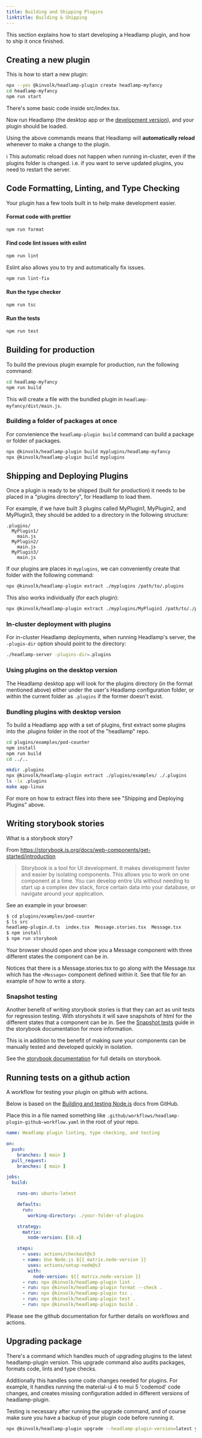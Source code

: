 ```yaml
---
title: Building and Shipping Plugins
linktitle: Building & Shipping
---
```


This section explains how to start developing a Headlamp plugin, and how
to ship it once finished.

## Creating a new plugin

This is how to start a new plugin:

```bash
npx --yes @kinvolk/headlamp-plugin create headlamp-myfancy
cd headlamp-myfancy
npm run start
```

There's some basic code inside src/index.tsx.

Now run Headlamp (the desktop app or the
[development version](../index.md##run-the-code)),
and your plugin should be loaded.

Using the above commands means that Headlamp will **automatically reload**
whenever to make a change to the plugin.

ℹ️ This automatic reload does not happen when running in-cluster,
even if the plugins folder is changed. i.e. if you want to serve
updated plugins, you need to restart the server.

## Code Formatting, Linting, and Type Checking

Your plugin has a few tools built in to help make development easier.

#### Format code with prettier

```bash
npm run format
```

#### Find code lint issues with eslint

```bash
npm run lint
```

Eslint also allows you to try and automatically fix issues.

```bash
npm run lint-fix
```

#### Run the type checker

```bash
npm run tsc
```

#### Run the tests

```bash
npm run test
```

## Building for production

To build the previous plugin example for production, run the following
command:

```bash
cd headlamp-myfancy
npm run build
```

This will create a file with the bundled plugin in
`headlamp-myfancy/dist/main.js`.

### Building a folder of packages at once

For convienience the `headlamp-plugin build` command can build a 
package or folder of packages.

```bash
npx @kinvolk/headlamp-plugin build myplugins/headlamp-myfancy
npx @kinvolk/headlamp-plugin build myplugins
```

## Shipping and Deploying Plugins

Once a plugin is ready to be shipped (built for production) it needs to
be placed in a "plugins directory", for Headlamp to load them.

For example, if we have built 3 plugins called MyPlugin1, MyPlugin2, and
MyPlugin3, they should be added to a directory in the following structure:

  ```
  .plugins/
    MyPlugin1/
      main.js
    MyPlugin2/
      main.js
    MyPlugin3/
      main.js
  ```

If our plugins are places in `myplugins`, we can conveniently create that
folder with the following command:

```bash
npx @kinvolk/headlamp-plugin extract ./myplugins /path/to/.plugins
```

This also works individually (for each plugin):
```bash
npx @kinvolk/headlamp-plugin extract ./myplugins/MyPlugin1 /path/to/./plugins
```

### In-cluster deployment with plugins

For in-cluster Headlamp deployments, when running Headlamp's server,
the `-plugin-dir` option should point to the directory:

```bash
./headlamp-server -plugins-dir=.plugins
```

### Using plugins on the desktop version

The Headlamp desktop app will look for the plugins directory (in the format
mentioned above) either under the user's Headlamp configuration folder,
or within the current folder as `.plugins` if the former doesn't exist.

### Bundling plugins with desktop version

To build a Headlamp app with a set of plugins, first extract some plugins 
into the .plugins folder in the root of the "headlamp" repo.

```bash
cd plugins/examples/pod-counter
npm install
npm run build
cd ../..

mkdir .plugins
npx @kinvolk/headlamp-plugin extract ./plugins/examples/ ./.plugins
ls -la .plugins
make app-linux
```

For more on how to extract files into there see "Shipping and Deploying Plugins" above.


## Writing storybook stories

What is a storybook story? 

From https://storybook.js.org/docs/web-components/get-started/introduction

> Storybook is a tool for UI development. It makes development faster and 
> easier by isolating components. This allows you to work on one component
> at a time. You can develop entire UIs without needing to start up a
> complex dev stack, force certain data into your database,
> or navigate around your application.

See an example in your browser:

```bash
$ cd plugins/examples/pod-counter
$ ls src
headlamp-plugin.d.ts  index.tsx  Message.stories.tsx  Message.tsx
$ npm install
$ npm run storybook
```

Your browser should open and show you a Message component with three
different states the component can be in. 

Notices that there is a Message.stories.tsx to go along with the Message.tsx
which has the `<Message>` component defined within it. See that file for an
example of how to write a story.

### Snapshot testing

Another benefit of writing storybook stories is that they can act as 
unit tests for regression testing. With storyshots it will save snapshots 
of html for the different states that a component can be in. See the 
[Snapshot tests](https://storybook.js.org/docs/react/writing-tests/snapshot-testing)
guide in the storybook documentation for more information.

This is in addition to the benefit of making sure your components can be 
manually tested and developed quickly in isolation.

See the [storybook documentation](https://storybook.js.org/docs/) for full
details on storybook.

## Running tests on a github action

A workflow for testing your plugin on github with actions.

Below is based on the [Building and testing Node.js](https://docs.github.com/en/actions/automating-builds-and-tests/building-and-testing-nodejs) docs from GitHub.

Place this in a file named something like `.github/workflows/headlamp-plugin-github-workflow.yaml` in the root of your repo.

```yaml
name: Headlamp plugin linting, type checking, and testing

on:
  push:
    branches: [ main ]
  pull_request:
    branches: [ main ]

jobs:
  build:

    runs-on: ubuntu-latest

    defaults:
      run:
        working-directory: ./your-folder-of-plugins

    strategy:
      matrix:
        node-version: [18.x]

    steps:
      - uses: actions/checkout@v3
      - name: Use Node.js ${{ matrix.node-version }}
        uses: actions/setup-node@v3
        with:
          node-version: ${{ matrix.node-version }}
      - run: npx @kinvolk/headlamp-plugin lint .
      - run: npx @kinvolk/headlamp-plugin format --check .
      - run: npx @kinvolk/headlamp-plugin tsc .
      - run: npx @kinvolk/headlamp-plugin test .
      - run: npx @kinvolk/headlamp-plugin build .
```

Please see the github documentation for further details on workflows and actions.


## Upgrading package

There's a command which handles much of upgrading plugins to the latest headlamp-plugin version. This upgrade command also audits packages, formats code, lints and type checks.

Additionally this handles some code changes needed for plugins. For example, it handles running the material-ui 4 to mui 5 'codemod' code changes, and creates missing configuration added in different versions of headlamp-plugin.

Testing is necessary after running the upgrade command, and of course make sure you have a backup of your plugin code before running it.

```bash
npx @kinvolk/headlamp-plugin upgrade --headlamp-plugin-version=latest your-plugin-folder
```
